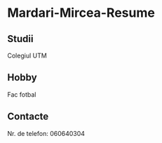 # Mardari-Mircea-Resume


## Studii

Colegiul UTM

## Hobby

Fac fotbal

## Contacte

Nr. de telefon: 060640304
